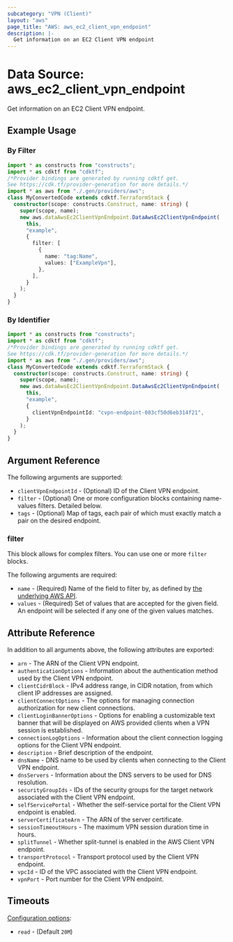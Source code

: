 ```yaml
---
subcategory: "VPN (Client)"
layout: "aws"
page_title: "AWS: aws_ec2_client_vpn_endpoint"
description: |-
  Get information on an EC2 Client VPN endpoint
---
```


# Data Source: aws_ec2_client_vpn_endpoint

Get information on an EC2 Client VPN endpoint.

## Example Usage

### By Filter

```typescript
import * as constructs from "constructs";
import * as cdktf from "cdktf";
/*Provider bindings are generated by running cdktf get.
See https://cdk.tf/provider-generation for more details.*/
import * as aws from "./.gen/providers/aws";
class MyConvertedCode extends cdktf.TerraformStack {
  constructor(scope: constructs.Construct, name: string) {
    super(scope, name);
    new aws.dataAwsEc2ClientVpnEndpoint.DataAwsEc2ClientVpnEndpoint(
      this,
      "example",
      {
        filter: [
          {
            name: "tag:Name",
            values: ["ExampleVpn"],
          },
        ],
      }
    );
  }
}

```

### By Identifier

```typescript
import * as constructs from "constructs";
import * as cdktf from "cdktf";
/*Provider bindings are generated by running cdktf get.
See https://cdk.tf/provider-generation for more details.*/
import * as aws from "./.gen/providers/aws";
class MyConvertedCode extends cdktf.TerraformStack {
  constructor(scope: constructs.Construct, name: string) {
    super(scope, name);
    new aws.dataAwsEc2ClientVpnEndpoint.DataAwsEc2ClientVpnEndpoint(
      this,
      "example",
      {
        clientVpnEndpointId: "cvpn-endpoint-083cf50d6eb314f21",
      }
    );
  }
}

```

## Argument Reference

The following arguments are supported:

* `clientVpnEndpointId` - (Optional) ID of the Client VPN endpoint.
* `filter` - (Optional) One or more configuration blocks containing name-values filters. Detailed below.
* `tags` - (Optional) Map of tags, each pair of which must exactly match a pair on the desired endpoint.

### filter

This block allows for complex filters. You can use one or more `filter` blocks.

The following arguments are required:

* `name` - (Required) Name of the field to filter by, as defined by [the underlying AWS API](https://docs.aws.amazon.com/AWSEC2/latest/APIReference/API_DescribeClientVpnEndpoints.html).
* `values` - (Required) Set of values that are accepted for the given field. An endpoint will be selected if any one of the given values matches.

## Attribute Reference

In addition to all arguments above, the following attributes are exported:

* `arn` -  The ARN of the Client VPN endpoint.
* `authenticationOptions` - Information about the authentication method used by the Client VPN endpoint.
* `clientCidrBlock` - IPv4 address range, in CIDR notation, from which client IP addresses are assigned.
* `clientConnectOptions` - The options for managing connection authorization for new client connections.
* `clientLoginBannerOptions` - Options for enabling a customizable text banner that will be displayed on AWS provided clients when a VPN session is established.
* `connectionLogOptions` - Information about the client connection logging options for the Client VPN endpoint.
* `description` - Brief description of the endpoint.
* `dnsName` - DNS name to be used by clients when connecting to the Client VPN endpoint.
* `dnsServers` - Information about the DNS servers to be used for DNS resolution.
* `securityGroupIds` - IDs of the security groups for the target network associated with the Client VPN endpoint.
* `selfServicePortal` - Whether the self-service portal for the Client VPN endpoint is enabled.
* `serverCertificateArn` - The ARN of the server certificate.
* `sessionTimeoutHours` - The maximum VPN session duration time in hours.
* `splitTunnel` - Whether split-tunnel is enabled in the AWS Client VPN endpoint.
* `transportProtocol` - Transport protocol used by the Client VPN endpoint.
* `vpcId` - ID of the VPC associated with the Client VPN endpoint.
* `vpnPort` - Port number for the Client VPN endpoint.

## Timeouts

[Configuration options](https://developer.hashicorp.com/terraform/language/resources/syntax#operation-timeouts):

- `read` - (Default `20M`)

<!-- cache-key: cdktf-0.17.0-pre.15 input-86166d26a95ae3c88a4d4e7f8804306d48860395f262b9f351921ba97ba82ccc -->